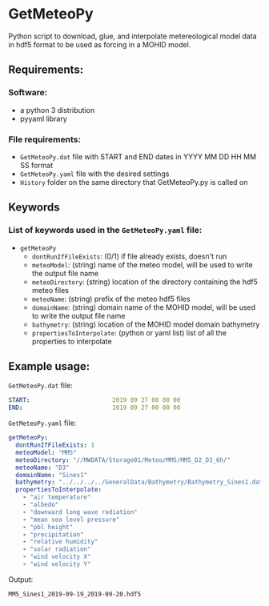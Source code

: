 # GetMeteoPy
Python script to download, glue, and interpolate metereological model data in hdf5 format to be used as forcing in a MOHID model.


## Requirements:
### Software:
- a python 3 distribution
- pyyaml library

### File requirements:
- `GetMeteoPy.dat` file with START and END dates in YYYY MM DD HH MM SS format
- `GetMeteoPy.yaml` file with the desired settings
- `History` folder on the same directory that GetMeteoPy.py is called on


## Keywords
### List of keywords used in the `GetMeteoPy.yaml` file:
- `getMeteoPy`
  - `dontRunIfFileExists`: (0/1) if file already exists, doesn't run
  - `meteoModel`: (string) name of the meteo model, will be used to write the output file name
  - `meteoDirectory`: (string) location of the directory containing the hdf5 meteo files
  - `meteoName`: (string) prefix of the meteo hdf5 files
  - `domainName`: (string) domain name of the MOHID model, will be used to write the output file name
  - `bathymetry`: (string) location of the MOHID model domain bathymetry
  - `propertiesToInterpolate`: (python or yaml list) list of all the properties to interpolate

## Example usage:
`GetMeteoPy.dat` file:
```yaml
START:                       2019 09 27 00 00 00
END:                         2019 09 27 00 00 00
```

`GetMeteoPy.yaml` file:
```yaml
getMeteoPy:
  dontRunIfFileExists: 1
  meteoModel: "MM5"
  meteoDirectory: "//MWDATA/Storage01/Meteo/MM5/MM5_D2_D3_6h/"
  meteoName: "D3"
  domainName: "Sines1"
  bathymetry: "../../../../GeneralData/Bathymetry/Bathymetry_Sines1.dat"
  propertiesToInterpolate:
    - "air temperature"
    - "albedo"
    - "downward long wave radiation"
    - "mean sea level pressure"
    - "pbl height"
    - "precipitation"
    - "relative humidity"
    - "solar radiation"
    - "wind velocity X"
    - "wind velocity Y"
```

Output:

`MM5_Sines1_2019-09-19_2019-09-20.hdf5`
